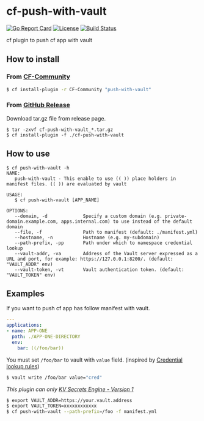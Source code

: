 # cf-push-with-vault
[![Go Report Card](https://goreportcard.com/badge/github.com/cappyzawa/cf-push-with-vault)](https://goreportcard.com/report/github.com/cappyzawa/cf-push-with-vault)
[![License](https://img.shields.io/badge/License-Apache%202.0-blue.svg)](https://opensource.org/licenses/Apache-2.0)
[![Build Status](https://concourse.ik.am/api/v1/teams/cappyzawa/pipelines/cf-push-with-vault/jobs/test-master/badge)](https://concourse.ik.am:14161/teams/cappyzawa/pipelines/cf-push-with-vault)

cf plugin to push cf app with vault

## How to install
### From [CF-Community](https://plugins.cloudfoundry.org/#push-with-vault)

```bash
$ cf install-plugin -r CF-Community "push-with-vault"
```

### From [GitHub Release](https://github.com/cappyzawa/cf-push-with-vault/releases)
Download tar.gz file from release page.
```
$ tar -zxvf cf-push-with-vault_*.tar.gz
$ cf install-plugin -f ./cf-push-with-vault 
```

## How to use
```
$ cf push-with-vault -h
NAME:
   push-with-vault - This enable to use (( )) place holders in manifest files. (( )) are evaluated by vault

USAGE:
   $ cf push-with-vault [APP_NAME]

OPTIONS:
   --domain, -d             Specify a custom domain (e.g. private-domain.example.com, apps.internal.com) to use instead of the default domain
   --file, -f               Path to manifest (default: ./manifest.yml)
   --hostname, -n           Hostname (e.g. my-subdomain)
   --path-prefix, -pp       Path under which to namespace credential lookup
   --vault-addr, -va        Address of the Vault server expressed as a URL and port, for example: https://127.0.0.1:8200/. (default: "VAULT_ADDR" env)
   --vault-token, -vt       Vault authentication token. (default: "VAULT_TOKEN" env)
```

## Examples 
If you want to push cf app has follow manifest with vault.

```yml
---
applications:
- name: APP-ONE
  path: ./APP-ONE-DIRECTORY
  env:
    bar: ((/foo/bar))
```

You must set `/foo/bar` to vault with `value` field. (inspired by [Credential lookup rules](https://concourse-ci.org/vault-credential-manager.html))

```bash
$ vault write /foo/bar value="cred"
```

_This plugin can only [KV Secrets Engine \- Version 1](https://www.vaultproject.io/docs/secrets/kv/kv-v1.html)_

```bash
$ export VAULT_ADDR=https://your.vault.address
$ export VAULT_TOKEN=xxxxxxxxxxxx
$ cf push-with-vault --path-prefix=/foo -f manifest.yml
```
